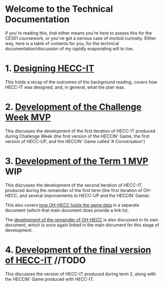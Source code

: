 # Welcome to the Technical Documentation

If you're reading this, that either means you're here to assess this for the CE301 coursework,
or you've got a serious case of morbid curiosity. Either way, here is a table of contents for
you, for the technical documentation/discussion of my rapidly evaporating will to live.


# 1. [Designing HECC-IT](./Designing%20HECC-IT.md)

This holds a recap of the outcomes of the background reading, covers how HECC-IT was designed,
and, in general, what the plan was.

# 2. [Development of the Challenge Week MVP](./Development%20of%20the%20Challenge%20Week%20MVP.md)

This discusses the development of the first iteration of HECC-IT produced during Challenge Week
(the first version of the HECCIN' Game, the first version of HECC-UP, and the HECCIN' Game called
'A Conversation')

# 3. [Development of the Term 1 MVP](./Development%20of%20the%20Term%201%20MVP.md) **WIP**

This discusses the development of the second iteration of HECC-IT, produced during the remainder of
the first term (the first iteration of OH-HECC, and several improvements to HECC-UP and the
HECCIN' Game).

This also covers [how OH-HECC holds the game data](./OH-HECC%20MVP%20editable%20passages,%20editable%20metadata,%20and%20GameDataObject.md)
in a separate document (which that main document does provide a link to).

The [development of the remainder of OH-HECC](./MVP%20Development%20of%20OH-HECC.md) is also discussed
in its own document, which is once again linked in the main document for this stage of development.

# 4. [Development of the final version of HECC-IT](./Final%20version%20development.md) **//TODO**

This discusses the version of HECC-IT produced during term 2, along with the HECCIN' Game produced with
HECC-IT.
